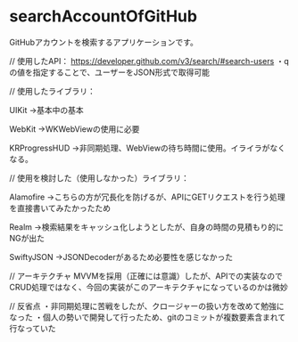 # searchAccountOfGitHub
GitHubアカウントを検索するアプリケーションです。

// 使用したAPI：
https://developer.github.com/v3/search/#search-users
・qの値を指定することで、ユーザーをJSON形式で取得可能



// 使用したライブラリ：

UIKit
→基本中の基本

WebKit
→WKWebViewの使用に必要

KRProgressHUD
→非同期処理、WebViewの待ち時間に使用。イライラがなくなる。



// 使用を検討した（使用しなかった）ライブラリ：

Alamofire
→こちらの方が冗長化を防げるが、APIにGETリクエストを行う処理を直接書いてみたかったため

Realm
→検索結果をキャッシュ化しようとしたが、自身の時間の見積もり的にNGが出た

SwiftyJSON
→JSONDecoderがあるため必要性を感じなかった



// アーキテクチャ
MVVMを採用（正確には意識）したが、APIでの実装なのでCRUD処理ではなく、今回の実装がこのアーキテクチャになっているのかは微妙


// 反省点
・非同期処理に苦戦をしたが、クロージャーの扱い方を改めて勉強になった
・個人の勢いで開発して行ったため、gitのコミットが複数要素含まれて行なっていた



